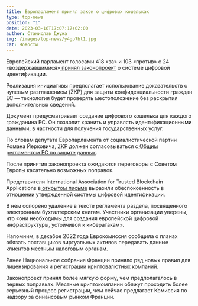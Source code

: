 ```yaml
---
title: Европарламент принял закон о цифровых кошельках
type: top-news
position: "1"
date: 2023-03-16T17:07:17+02:00
author: Станислав Джужа
img: /images/top-news/y4gp7bt1.jpg
cat: Новости
---
```

Европейский парламент голосами 418 «за» и 103 «против» с 24 «воздержавшимися»[ принял законопроект](https://www.europarl.europa.eu/news/en/press-room/20230315IPR77508/parliament-ready-to-negotiate-with-council-for-an-eu-wide-digital-wallet) о системе цифровой идентификации.

Реализация инициативы предполагает использование доказательств с нулевым разглашением (ZKP) для защиты конфиденциальности граждан ЕС — технология будет проверять местоположение без раскрытия дополнительных сведений.

Документ предусматривает создание цифрового кошелька для каждого гражданина ЕС. Он позволит хранить и управлять идентификационными данными, в частности для получения государственных услуг.  

По словам депутата Европарламента от социалистической партии Романа Йерковича, ZKP должен согласовываться с[ Общим регламентом ЕС по защите данных](https://ru.wikipedia.org/wiki/%D0%9E%D0%B1%D1%89%D0%B8%D0%B9_%D1%80%D0%B5%D0%B3%D0%BB%D0%B0%D0%BC%D0%B5%D0%BD%D1%82_%D0%BF%D0%BE_%D0%B7%D0%B0%D1%89%D0%B8%D1%82%D0%B5_%D0%B4%D0%B0%D0%BD%D0%BD%D1%8B%D1%85).

После принятия законопроекта ожидаются переговоры с Советом Европы касательно возможных поправок.

Представители International Association for Trusted Blockchain Applications в[ открытом письме](https://inatba.org/news/savesection11-eidas2-trusted-electronic-ledgers-open-letter/) выразили обеспокоенность в отношении утвержденной системы цифровой идентификации.

В нем оспорено удаление в тексте регламента раздела, посвященного электронным бухгалтерским книгам. Участники организации уверены, что «они необходимы для создания европейской цифровой инфраструктуры, устойчивой к кибератакам».

Напомним, в декабре 2022 года Еврокомиссия сообщила о планах обязать поставщиков виртуальных активов передавать данные клиентов местным налоговым органам.

Ранее Национальное собрание Франции приняло ряд новых правил для лицензирования и регистрации криптовалютных компаний. 

Законопроект принял более мягкую форму, чем предполагалось в первых поправках. Местные криптокомпании обяжут проходить более серьезный процесс регистрации, чем сейчас предлагает Комиссия по надзору за финансовым рынком Франции.